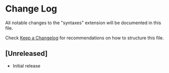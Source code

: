 # Change Log

All notable changes to the "syntaxes" extension will be documented in this file.

Check [Keep a Changelog](http://keepachangelog.com/) for recommendations on how to structure this file.

## [Unreleased]

- Initial release